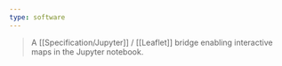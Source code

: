 ```yaml
---
type: software
---
```

> A [[Specification/Jupyter]] / [[Leaflet]] bridge enabling interactive maps in the Jupyter notebook.